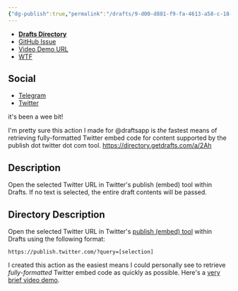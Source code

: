 ```yaml
---
{"dg-publish":true,"permalink":"/drafts/9-d00-d881-f9-fa-4613-a58-c-18-f97690-c60-a-2/","dgHomeLink":true,"dgPassFrontmatter":false}
---
```


- [**Drafts Directory**](https://directory.getdrafts.com/a/2Ah)
- [GitHub Issue](https://github.com/extratone/drafts/issues/66)
- [Video Demo URL](https://user-images.githubusercontent.com/43663476/174446424-a99d14fa-2f20-4fdd-84b9-d025aed5e162.MOV)
- [WTF](https://davidblue.wtf/drafts/9D00D881-F9FA-4613-A58C-18F97690C60A.html)

## Social 

- [Telegram](https://t.me/getdrafts/24)
- [Twitter](https://twitter.com/NeoYokel/status/1538190710020661249)

it's been a wee bit!

I'm pretty sure this action I made for @draftsapp is *the* fastest means of retrieving fully-formatted Twitter embed code for content supported by the publish dot twitter dot com tool. https://directory.getdrafts.com/a/2Ah

## Description

Open the selected Twitter URL in Twitter's publish (embed) tool within Drafts. If no text is selected, the entire draft contents will be passed.

## Directory Description

Open the selected Twitter URL in Twitter's [publish (embed) tool](https://publish.twitter.com) within Drafts using the following format:

`https://publish.twitter.com/?query=[selection]`

I created this action as the easiest means I could personally see to retrieve *fully-formatted* Twitter embed code as quickly as possible. Here's a [very brief video demo](https://user-images.githubusercontent.com/43663476/174446424-a99d14fa-2f20-4fdd-84b9-d025aed5e162.MOV).